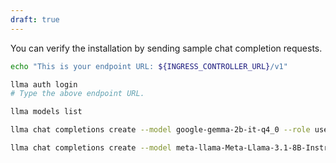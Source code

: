 ```yaml
---
draft: true
---
```


You can verify the installation by sending sample chat completion requests.

``` bash
echo "This is your endpoint URL: ${INGRESS_CONTROLLER_URL}/v1"

llma auth login
# Type the above endpoint URL.

llma models list

llma chat completions create --model google-gemma-2b-it-q4_0 --role user --completion "what is k8s?"

llma chat completions create --model meta-llama-Meta-Llama-3.1-8B-Instruct-q4_0 --role user --completion "hello"
```

